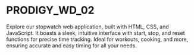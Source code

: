 # PRODIGY_WD_02
Explore our stopwatch web application, built with HTML, CSS, and JavaScript. It boasts a sleek, intuitive interface with start, stop, and reset functions for precise time tracking. Ideal for workouts, cooking, and more, ensuring accurate and easy timing for all your needs.
